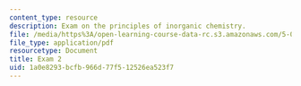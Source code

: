 ```yaml
---
content_type: resource
description: Exam on the principles of inorganic chemistry.
file: /media/https%3A/open-learning-course-data-rc.s3.amazonaws.com/5-04-principles-of-inorganic-chemistry-ii-fall-2008/1a0e8293bcfb966d77f512526ea523f7_exam2.pdf
file_type: application/pdf
resourcetype: Document
title: Exam 2
uid: 1a0e8293-bcfb-966d-77f5-12526ea523f7
---
```

